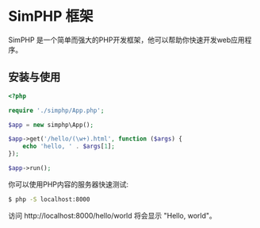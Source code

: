 # SimPHP 框架
SimPHP 是一个简单而强大的PHP开发框架，他可以帮助你快速开发web应用程序。
## 安装与使用

```php
<?php

require './simphp/App.php';

$app = new simphp\App();

$app->get('/hello/(\w+).html', function ($args) {
    echo 'hello, ' . $args[1];
});

$app->run();
```

你可以使用PHP内容的服务器快速测试:
```bash
$ php -S localhost:8000
```

访问 http://localhost:8000/hello/world 将会显示 "Hello, world"。
